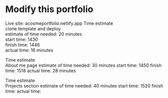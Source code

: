 # Modify this portfolio

Live site: acosmeportfolio.netlify.app
Time estimate  
clone template and deploy  
estimate of time needed: 20 minutes  
start time: 1430  
finish time: 1446  
actual time: 16 minutes  

Time estimate  
 About me page
estimate of time needed: 30 minutes
start time: 1450
finish time: 1518 
actual time: 28 minutes  

Time estimate  
Projects section
estimate of time needed: 40 minutes
start time: 1520
finish time: 
actual time: 